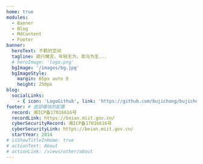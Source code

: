 ```yaml
---
home: true
modules:
  - Banner
  - Blog
  - MdContent
  - Footer
banner:
  heroText: 不羁的空间
  tagline: 疏行懒言，年轻无为，卖马为生...
  # heroImage: 'logo.png'
  bgImage: '/images/bg.jpg'
  bgImageStyle:
    margin: 65px auto 0
    height: 250px
blog:
  socialLinks:
    - { icon: 'LogoGithub', link: 'https://github.com/bujichong/bujichong.github.io' }
footer: # 底部模块的配置
  record: 湘ICP备17016616号
  recordLink: https://beian.miit.gov.cn/
  cyberSecurityRecord: 湘ICP备17016616号
  cyberSecurityLink: https://beian.miit.gov.cn/
  startYear: 2014
# isShowTitleInHome: true
# actionText: About
# actionLink: /views/other/about
---
```

